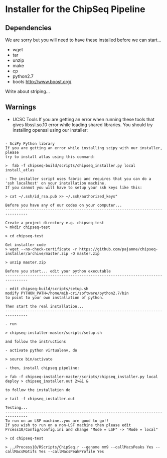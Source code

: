 Installer for the ChipSeq Pipeline
==================================

Dependencies
--------------------------------------------------------------------------------

We are sorry but you will need to have these installed before we can start...
- wget 
- tar 
- unzip 
- make 
- cp 
- python2.7
- boots http://www.boost.org/

Write about striping...

Warnings
--------------------------------------------------------------------------------

- UCSC Tools
If you are getting an error when running these tools that gives libssl.so.10 
error while loading shared libraries. You should try installing openssl using 
our installer:

``` fab -f chipseq-build/scripts/chipseq_installer.py local install_openssl

- SciPy Python library
If you are getting an error while installing scipy with our installer, please
try to install atlas using this command:

>  fab -f chipseq-build/scripts/chipseq_installer.py local install_atlas

- The installer script uses fabric and requires that you can do a 
'ssh localhost' on your installation machine. 
If you cannot you will have to setup your ssh keys like this:

> cat ~/.ssh/id_rsa.pub >> ~/.ssh/authorized_keys"

Before you have any of our codes on your computer...
--------------------------------------------------------------------------------

Create a project directory e.g. chipseq-test
> mkdir chipseq-test

> cd chipseq-test

Get installer code
> wget --no-check-certificate -r https://github.com/pajanne/chipseq-installer/archive/master.zip -O master.zip

> unzip master.zip 

Before you start... edit your python executable
--------------------------------------------------------------------------------

- edit chipseq-build/scripts/setup.sh
modify PYTHON_PATH=/home/mib-cri/software/python2.7/bin
to point to your own installation of python.

Then start the real installation...
--------------------------------------------------------------------------------

- run

> chipseq-installer-master/scripts/setup.sh

and follow the instructions

- activate python virtualenv, do

> source bin/activate

- then, install chipseq pipeline:

> fab -f chipseq-installer-master/scripts/chipseq_installer.py local deploy > chipseq_installer.out 2>&1 &

to follow the installation do

> tail -f chipseq_installer.out

Testing...
--------------------------------------------------------------------------------
To run on an LSF machine..you are good to go!!
If you wish to run on a non-LSF machine then please edit Prcess10/Config/config.ini and change "Mode = LSF" -> "Mode = local"

> cd chipseq-test

> ../Process10/RScripts/ChipSeq.r --genome mm9 --callMacsPeaks Yes --callMacsMotifs Yes --callMacsPeakProfile Yes


